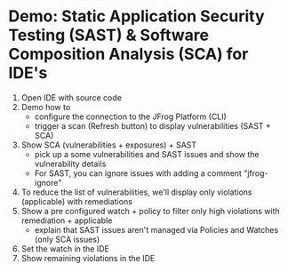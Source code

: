 # Demo: Static Application Security Testing (SAST) & Software Composition Analysis (SCA) for IDE's

1. Open IDE with source code
2. Demo how to
    * configure the connection to the JFrog Platform (CLI)
    * trigger a scan (Refresh button) to display vulnerabilities (SAST + SCA)
3. Show SCA (vulnerabilities + exposures) + SAST
    * pick up a some vulnerabilities and SAST issues and show the vulnerability details
    * For SAST, you can ignore issues with adding a comment "jfrog-ignore"
4. To reduce the list of vulnerabilities, we'll display only violations (applicable) with remediations
5. Show a pre configured watch + policy to filter only high violations with remediation + applicable
    * explain that SAST issues aren't managed via Policies and Watches (only SCA issues)
6. Set the watch in the IDE
7. Show remaining violations in the IDE
